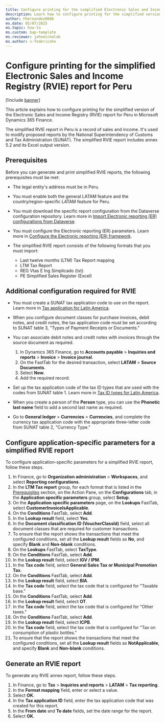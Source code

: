 ```yaml
---
title: Configure printing for the simplified Electronic Sales and Income Registry (RVIE) report for Peru
description: Learn how to configure printing for the simplified version of the Electronic Sales and Income Registry (RVIE) report for Peru in Microsoft Dynamics 365 Finance.
author: Fhernandez0088
ms.date: 05/07/2025
ms.topic: how-to
ms.custom: bap-template
ms.reviewer: johnmichalak
ms.author: v-federicohe
---
```

# Configure printing for the simplified Electronic Sales and Income Registry (RVIE) report for Peru

[!include [banner](../../includes/banner.md)]

This article explains how to configure printing for the simplified version of the Electronic Sales and Income Registry (RVIE) report for Peru in Microsoft Dynamics 365 Finance.

The simplified RVIE report in Peru is a record of sales and income. It's used to modify proposed reports by the National Superintendency of Customs and Tax Administration (SUNAT). The simplified RVIE report includes annex 5.2 and its Excel output version.

## Prerequisites

Before you can generate and print simplified RVIE reports, the following prerequisites must be met:

- The legal entity's address must be in Peru.
- You must enable both the general LATAM feature and the country/region-specific LATAM feature for Peru.
- You must download the specific report configuration from the Dataverse configuration repository. Learn more in [Import Electronic reporting (ER) configurations from Dataverse](../global/workspace/gsw-import-er-config-dataverse.md).
- You must configure the Electronic reporting (ER) parameters. Learn more in [Configure the Electronic reporting (ER) framework](../../../fin-ops-core/dev-itpro/analytics/electronic-reporting-er-configure-parameters.md).
- The simplified RVIE report consists of the following formats that you must import:

    - Last twelve months (LTM) Tax Report mapping
    - LTM Tax Report
    - REG Vtas E Ing Simplicado (txt)
    - PE Simplified Sales Register (Excel)

## Additional configuration required for RVIE

- You must create a SUNAT tax application code to use on the report. Learn more in [Tax application for Latin America](ltm-core-tax-application.md).
- When you configure document classes for purchase invoices, debit notes, and credit notes, the tax application code must be set according to SUNAT table 3, "Types of Payment Receipts or Documents."
- You can associate debit notes and credit notes with invoices through the source document as required.

    1. In Dynamics 365 Finance, go to **Accounts payable** \> **Inquiries and reports** \> **Invoice** \> **Invoice journal**.
    1. On the FastTab for the desired transaction, select **LATAM** \> **Source Documents**.
    1. Select **New**.
    1. Add the required record.

- Set up the tax application code of the tax ID types that are used with the codes from SUNAT table 1. Learn more in [Tax ID types for Latin America](ltm-core-tax-id-type.md).
- When you create a person of the **Person** type, you can use the **Phonetic last name** field to add a second last name as required.
- Go to **General ledger** \> **Currencies** \> **Currencies**, and complete the currency tax application code with the appropriate three-letter code from SUNAT table 2, "Currency Type."

## Configure application-specific parameters for a simplified RVIE report

To configure application-specific parameters for a simplified RVIE report, follow these steps.

1. In Finance, go to **Organization administration** \> **Workspaces**, and select **Reporting configurations**.
1. In the **LTM Tax report** group, for each format that is listed in the [Prerequisites](#prerequisites) section, on the Action Pane, on the **Configurations** tab, in the **Application specific parameters** group, select **Setup**.
1. On the **Application specific parameters** page, on the **Lookups** FastTab, select **CustomerInvoiceIsApplicable**.
1. On the **Conditions** FastTab, select **Add**.
1. In the **Lookup result** field, select **Yes**.
1. In the **Document classification ID (VoucherClassId)** field, select all document classes that are required for customer transactions.
1. To ensure that the report shows the transactions that meet the configured conditions, set all the **Lookup result** fields as **No**, and specify **Blank** and **Non-blank** conditions.
1. On the **Lookups** FastTab, select **TaxType**.
1. On the **Conditions** FastTab, select **Add**.
1. In the **Lookup result** field, select **IGV / IPM**.
1. In the **Tax code** field, select **General Sales Tax or Municipal Promotion Tax**.
1. On the **Conditions** FastTab, select **Add**.
1. In the **Lookup result** field, select **BIA**.
1. In the **Tax code** field, select the tax code that is configured for "Taxable base."
1. On the **Conditions** FastTab, select **Add**.
1. In the **Lookup result** field, select **OT**.
1. In the **Tax code** field, select the tax code that is configured for "Other taxes."
1. On the **Conditions** FastTab, select **Add**.
1. In the **Lookup result** field, select **ICPB**.
1. In the **Tax code** field, select the tax code that is configured for "Tax on consumption of plastic bottles."
1. To ensure that the report shows the transactions that meet the configured conditions, set all the **Lookup result** fields as **NotApplicable**, and specify **Blank** and **Non-blank** conditions.

## Generate an RVIE report

To generate any RVIE annex report, follow these steps.

1. In Finance, go to **Tax** \> **Inquiries and reports** \> **LATAM** \> **Tax reporting**.
1. In the **Format mapping** field, enter or select a value.
1. Select **OK**.
1. In the **Tax application ID** field, enter the tax application code that was created for this report.
1. In the **From date** and **To date** fields, set the date range for the report.
1. Select **OK**.
